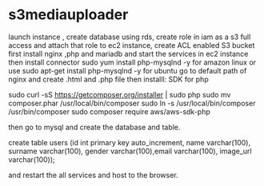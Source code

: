# s3mediauploader

launch instance ,
create database using rds, 
create role in iam as a s3 full access and attach that role to ec2 instance, 
create ACL enabled S3 bucket
first install nginx ,php and mariadb and start the services in ec2 instance then install connector
sudo yum install php-mysqlnd -y for amazon linux or use 
sudo apt-get install php-mysqlnd -y for ubuntu
go to default path of nginx and create .html and .php file
then installl: SDK  for php

sudo curl -sS https://getcomposer.org/installer | sudo php
sudo mv composer.phar /usr/local/bin/composer
sudo ln -s /usr/local/bin/composer /usr/bin/composer
sudo composer require aws/aws-sdk-php

then go to mysql and create the database and table.

create table users (id int primary key auto_increment, name varchar(100), surname varchar(100), gender varchar(100),email varchar(100), image_url varchar(100));

and restart the all services and host to the browser.
